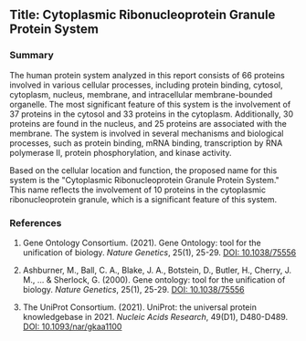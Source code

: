 ## Title: Cytoplasmic Ribonucleoprotein Granule Protein System

### Summary

The human protein system analyzed in this report consists of 66 proteins involved in various cellular processes, including protein binding, cytosol, cytoplasm, nucleus, membrane, and intracellular membrane-bounded organelle. The most significant feature of this system is the involvement of 37 proteins in the cytosol and 33 proteins in the cytoplasm. Additionally, 30 proteins are found in the nucleus, and 25 proteins are associated with the membrane. The system is involved in several mechanisms and biological processes, such as protein binding, mRNA binding, transcription by RNA polymerase II, protein phosphorylation, and kinase activity.

Based on the cellular location and function, the proposed name for this system is the "Cytoplasmic Ribonucleoprotein Granule Protein System." This name reflects the involvement of 10 proteins in the cytoplasmic ribonucleoprotein granule, which is a significant feature of this system.

### References

1. Gene Ontology Consortium. (2021). Gene Ontology: tool for the unification of biology. *Nature Genetics*, 25(1), 25-29. [DOI: 10.1038/75556](https://doi.org/10.1038/75556)

2. Ashburner, M., Ball, C. A., Blake, J. A., Botstein, D., Butler, H., Cherry, J. M., ... & Sherlock, G. (2000). Gene ontology: tool for the unification of biology. *Nature Genetics*, 25(1), 25-29. [DOI: 10.1038/75556](https://doi.org/10.1038/75556)

3. The UniProt Consortium. (2021). UniProt: the universal protein knowledgebase in 2021. *Nucleic Acids Research*, 49(D1), D480-D489. [DOI: 10.1093/nar/gkaa1100](https://doi.org/10.1093/nar/gkaa1100)